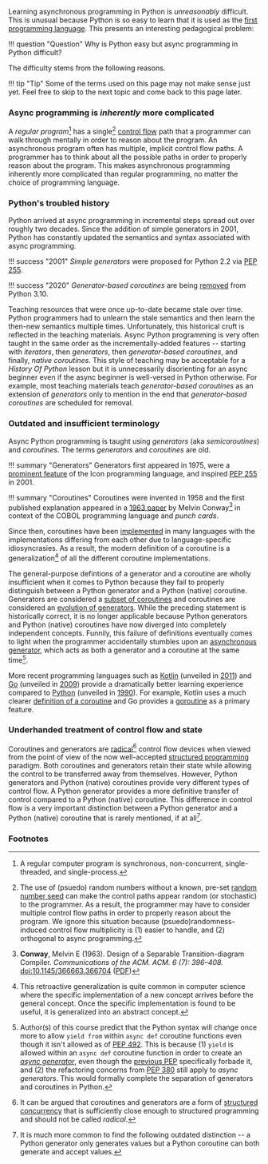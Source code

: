 Learning asynchronous programming in Python is *unreasonably* difficult.
This is unusual because Python is so easy to learn that it is used as the
[first programming language](https://www.coursera.org/learn/learn-to-program?).
This presents an interesting pedagogical problem:

!!! question "Question"
    Why is Python easy but async programming in Python difficult?

The difficulty stems from the following reasons.

!!! tip "Tip"
    Some of the terms used on this page may not make sense just yet. Feel free to skip to the next
    topic and come back to this page later.

### Async programming is *inherently* more complicated
A *regular program*[^1] has a single[^2]
[control flow](https://en.wikipedia.org/wiki/Control_flow) path that a programmer
can walk through mentally in order to reason about the program.
An asynchronous program often has multiple,
implicit control flow paths. A programmer has to think about all the possible paths in
order to properly reason about the program. This makes asynchronous programming inherently more
complicated than regular programming, no matter the choice of programming language.

### Python's troubled history
Python arrived at async programming in incremental steps spread out over roughly two decades.
Since the addition of simple generators in 2001, Python has constantly updated the semantics and
syntax associated with async programming.

!!! success "2001"
    *Simple generators* were proposed for Python 2.2 via [PEP 255](https://www.python.org/dev/peps/pep-0255/).

!!! success "2020"
    *Generator-based coroutines* are being
    [removed](https://docs.python.org/3.10/library/asyncio-task.html#generator-based-coroutines)
    from Python 3.10.

Teaching resources that were once up-to-date became stale over time. Python
programmers had to unlearn the stale semantics and then learn the then-new semantics multiple
times. Unfortunately, this historical cruft is reflected in the teaching materials.
Async Python programming is very often taught in the same order as the incrementally-added
features -- starting with *iterators*, then *generators*, then *generator-based coroutines*,
and finally, *native coroutines*. This style of teaching may be acceptable for a
*History Of Python* lesson but it is unnecessarily disorienting for an async beginner even if
the async beginner is well-versed in Python otherwise.
For example, most teaching materials teach *generator-based coroutines* as an extension of
*generators* only to mention in the end that *generator-based coroutines* are scheduled for
removal.

### Outdated and insufficient terminology
Async Python programming is taught using *generators* (aka *semicoroutines*) and
*coroutines*. The terms *generators* and *coroutines* are old.

!!! summary "Generators"
    Generators first appeared in 1975, were a
    [prominent feature](https://en.wikipedia.org/wiki/Generator_(computer_programming)#Timeline)
    of the Icon programming language, and inspired
    [PEP 255](https://www.python.org/dev/peps/pep-0255/#motivation) in 2001.

!!! summary "Coroutines"
    Coroutines were invented in 1958 and the first published explanation appeared in a
    [1963 paper](https://en.wikipedia.org/wiki/Coroutine) by Melvin Conway[^3] in context of the
    COBOL programming language and *punch cards*.

Since then, coroutines have been
[implemented](https://en.wikipedia.org/wiki/Coroutine#Implementations) in many languages with
the implementations differing from each other due to language-specific idiosyncrasies.
As a result, the modern definition of a coroutine is a generalization[^4] of all the different
coroutine implementations.

The general-purpose defintions of a generator and a coroutine are wholly insufficient
when it comes to Python because they fail to
properly distinguish between a Python generator and a Python (native) coroutine.
Generators are considered a [subset of coroutines](https://en.wikipedia.org/wiki/Coroutine#Comparison_with_generators) and coroutines are considered an
[evolution of generators](https://www.python.org/dev/peps/pep-0342/#introduction).
While the preceding statement is historically correct, it is no longer applicable because
Python generators and Python (native) coroutines have now diverged into completely
independent concepts.
Funnily, this failure of definitions eventually comes to light when the programmer
accidentally stumbles upon an [asynchronous generator](https://bugs.python.org/issue27243),
which acts as both a generator and a coroutine at the same time[^5].

More recent programming languages such as [Kotlin](https://kotlinlang.org/) (unveiled in
[2011](https://en.wikipedia.org/wiki/Kotlin_(programming_language))) and
[Go](https://golang.org/) (unveiled in
[2009](https://en.wikipedia.org/wiki/Go_(programming_language))) provide a dramatically
better learning experience compared to [Python](https://www.python.org/) (unveiled in
[1990](https://en.wikipedia.org/wiki/Python_(programming_language))).
For example, Kotlin uses a much clearer
[definition of a coroutine](https://github.com/Kotlin/KEEP/blob/master/proposals/coroutines.md#terminology)
and Go provides a [goroutine](https://gobyexample.com/goroutines) as a primary feature.

### Underhanded treatment of control flow and state
Coroutines and generators are [radical](https://en.wikipedia.org/wiki/Goto#Coroutines)[^6] control
flow devices when viewed from the point of view of the now well-accepted
[structured programming](https://en.wikipedia.org/wiki/Structured_programming) paradigm.
Both coroutines and generators retain their state while allowing the control to be transferred away
from themselves. However, Python generators and Python (native) coroutines provide very different
types of control flow. A Python generator provides a more definitive transfer of control
compared to a Python (native) coroutine. This difference in control flow is a very
important distinction between a Python generator and a Python (native) coroutine that is rarely
mentioned, if at all[^7].


### Footnotes
[^1]:
    A regular computer program is synchronous, non-concurrent, single-threaded, and single-process.
[^2]:
    The use of (psuedo) random numbers without a known, pre-set
    [random number seed](https://en.wikipedia.org/wiki/Random_seed) can make the control paths
    appear random (or stochastic) to the programmer. As a result, the programmer may have to
    consider multiple control flow paths in order to properly reason about the program.
    We ignore this situation because (psuedo)randomness-induced control
    flow multiplicity is (1) easier to handle, and (2) orthogonal to async programming.
[^3]:
    **Conway**, Melvin E (1963). Design of a Separable Transition-diagram Compiler.
    *Communications of the ACM. ACM. 6 (7): 396–408.*
    [doi:10.1145/366663.366704](https://doi.org/10.1145%2F366663.366704)
    ([PDF](http://melconway.com/Home/pdf/compiler.pdf))
[^4]:
    This retroactive generalization is quite common in computer science where the specific
    implementation of a new concept arrives before the general concept. Once the specific
    implementation is found to be useful, it is generalized into an abstract concept.
[^5]:
    Author(s) of this course predict that the Python syntax will change once more to
    allow `yield from` within `async def` coroutine functions even though it isn't allowed as of
    [PEP 492](https://www.python.org/dev/peps/pep-0492/#new-coroutine-declaration-syntax). This is
    because (1) `yield` is allowed within an `async def` coroutine function
    in order to create an [*async generator*](https://www.python.org/dev/peps/pep-0525/), even
    though the [previous PEP](https://www.python.org/dev/peps/pep-0492/#new-coroutine-declaration-syntax)
    specifically forbade it, and (2) the refactoring concerns from
    [PEP 380](https://www.python.org/dev/peps/pep-0380/#motivation) still apply to
    *async generators*. This would formally complete the separation of generators and
    coroutines in Python.
[^6]:
    It can be argued that coroutines and generators are a form of
    [structured concurrency](https://en.wikipedia.org/wiki/Structured_concurrency) that is
    sufficiently close enough to structured programming and should not be called *radical*.
[^7]:
    It is much more common to find the following outdated distinction -- a Python generator
    only generates values but a Python coroutine can both generate and accept values.

